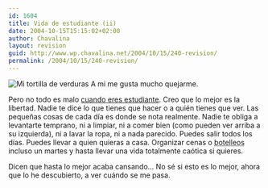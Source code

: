 ```yaml
---
id: 1604
title: Vida de estudiante (ii)
date: 2004-10-15T15:15:02+02:00
author: Chavalina
layout: revision
guid: http://www.wp.chavalina.net/2004/10/15/240-revision/
permalink: /2004/10/15/240-revision/
---
```

<img class="imgizqda" src="http://www.chavalina.net/imagenes/fotos/tortilla.jpg" alt="Mi tortilla de verduras" /> A mi me gusta mucho quejarme.

Pero no todo es malo <a href="http://www.chavalina.net/comentar.php?idpost=221&q=vida" target="_blank">cuando eres estudiante</a>. Creo que lo mejor es la libertad. Nadie te dice lo que tienes que hacer o a quién tienes que ver. Las pequeñas cosas de cada día es donde se nota realmente. Nadie te obliga a levantarte temprano, ni a limpiar, ni a comer bien (como pueden ver arriba a su izquierda), ni a lavar la ropa, ni a nada parecido. Puedes salir todos los días. Puedes llevar a quien quieras a casa. Organizar cenas o <acronym title="botellones">botelleos</acronym> incluso un martes y hasta llevar una vida totalmente caótica si quieres.

Dicen que hasta lo mejor acaba cansando… No sé si esto es lo mejor, ahora que lo he descubierto, a ver cuándo se me pasa.